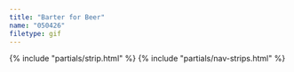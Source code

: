 ```yaml
---
title: "Barter for Beer"
name: "050426"
filetype: gif
---
```


{% include "partials/strip.html" %}
{% include "partials/nav-strips.html" %}